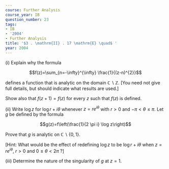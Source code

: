 ```yaml
---
course: Further Analysis
course_year: IB
question_number: 23
tags:
- IB
- '2004'
- Further Analysis
title: '$3 . \mathrm{II} . 17 \mathrm{E} \quad$ '
year: 2004
---
```



(i) Explain why the formula

$$f(z)=\sum_{n=-\infty}^{\infty} \frac{1}{(z-n)^{2}}$$

defines a function that is analytic on the domain $\mathbb{C} \backslash \mathbb{Z}$. [You need not give full details, but should indicate what results are used.]

Show also that $f(z+1)=f(z)$ for every $z$ such that $f(z)$ is defined.

(ii) Write $\log z$ for $\log r+i \theta$ whenever $z=r e^{i \theta}$ with $r>0$ and $-\pi<\theta \leqslant \pi$. Let $g$ be defined by the formula

$$g(z)=f\left(\frac{1}{2 \pi i} \log z\right)$$

Prove that $g$ is analytic on $\mathbb{C} \backslash\{0,1\}$.

[Hint: What would be the effect of redefining $\log z$ to be $\log r+i \theta$ when $z=r e^{i \theta}$, $r>0$ and $0 \leqslant \theta<2 \pi$ ?]

(iii) Determine the nature of the singularity of $g$ at $z=1$.